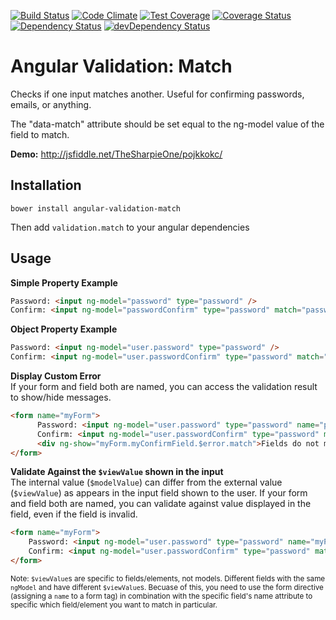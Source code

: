 [![Build Status](https://travis-ci.org/TheSharpieOne/angular-input-match.svg?branch=1.2.x)](https://travis-ci.org/TheSharpieOne/angular-input-match)
[![Code Climate](https://codeclimate.com/github/TheSharpieOne/angular-input-match/badges/gpa.svg)](https://codeclimate.com/github/TheSharpieOne/angular-input-match) [![Test Coverage](https://codeclimate.com/github/TheSharpieOne/angular-input-match/badges/coverage.svg)](https://codeclimate.com/github/TheSharpieOne/angular-input-match)
[![Coverage Status](https://coveralls.io/repos/TheSharpieOne/angular-input-match/badge.png)](https://coveralls.io/r/TheSharpieOne/angular-input-match)
[![Dependency Status](https://david-dm.org/thesharpieone/angular-input-match.svg?style=flat)](https://david-dm.org/thesharpieone/angular-input-match)
[![devDependency Status](https://david-dm.org/thesharpieone/angular-input-match/dev-status.svg?style=flat)](https://david-dm.org/thesharpieone/angular-input-match#info=devDependencies)

Angular Validation: Match
===================

Checks if one input matches another.  Useful for confirming passwords, emails, or anything.

The "data-match" attribute should be set equal to the ng-model value of the field to match.

**Demo:** http://jsfiddle.net/TheSharpieOne/pojkkokc/

Installation
------------

`bower install angular-validation-match`

Then add `validation.match` to your angular dependencies

Usage
-----

**Simple Property Example**

```html
Password: <input ng-model="password" type="password" />
Confirm: <input ng-model="passwordConfirm" type="password" match="password" />
```

**Object Property Example**

```html
Password: <input ng-model="user.password" type="password" />
Confirm: <input ng-model="user.passwordConfirm" type="password" match="user.password" />
```

**Display Custom Error**<br>
If your form and field both are named, you can access the validation result to show/hide messages.

```html
<form name="myForm">
      Password: <input ng-model="user.password" type="password" name="passwordName" />
      Confirm: <input ng-model="user.passwordConfirm" type="password" match="user.password" name="myConfirmField" />
      <div ng-show="myForm.myConfirmField.$error.match">Fields do not match!</div>
</form>
```

**Validate Against the `$viewValue` shown in the input**<br>
The internal value (`$modelValue`) can differ from the external value (`$viewValue`) as appears in the input field shown to the user.  If your form and field both are named, you can validate against value displayed in the field, even if the field is invalid.

```html
<form name="myForm">
    Password: <input ng-model="user.password" type="password" name="myPasswordField" />
    Confirm: <input ng-model="user.passwordConfirm" type="password" match="myForm.myPasswordField" name="myConfirmField" />
</form>
```
<small>Note: `$viewValue`s are specific to fields/elements, not models.  Different fields with the same `ngModel` and have different `$viewValue`s.  Becuase of this, you need to use the form directive (assigning a `name` to a form tag) in combination with the specific field's name attribute to specific which field/element you want to match in particular.</small>
